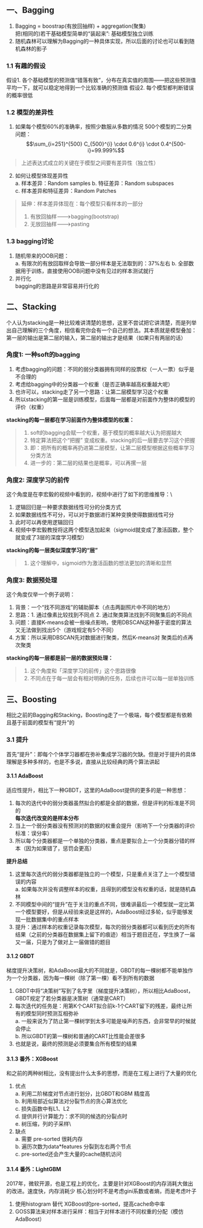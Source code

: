 ## 一、Bagging
1. Bagging = boostrap(有放回抽样) + aggregation(聚集)\
    把(相同的)若干基础模型简单的“装起来”: 基础模型独立训练
2. 随机森林可以理解为Bagging的一种具体实现，所以后面的讨论也可以看到随机森林的影子
### 1.1 有趣的假设
假设1. 各个基础模型的预测值“错落有致”，分布在真实值的周围——把这些预测值平均一下，就可以稳定地得到一个比较准确的预测值
假设2. 每个模型都判断错误的概率很低
### 1.2 模型的差异性
1. 如果每个模型60%的准确率，按照少数服从多数的情况  500个模型的二分类问题：
   $$\sum_{i=251}^{500} C_{500}^{i} \cdot 0.6^{i} \cdot 0.4^{500-i}=99.999%$$
> 上述表达式成立的关键在于模型之间要有差异性（独立性）
2. 如何让模型体现差异性\
    a. 样本差异：Random samples
    b. 特征差异：Random subspaces\
    c. 样本差异和特征差异：Random Patches
> 延伸：样本差异体现在：每个模型只看样本的一部分
> 1. 有放回抽样--->bagging(bootstrap)
> 2. 无放回抽样--->pasting
### 1.3 bagging讨论
1. 随机带来的OOB问题：\
    a. 有限次的有放回取样会导致一部分样本是无法取到的：37%左右
    b. 全部数据用于训练，直接使用OOB问题中没有见过的样本测试就行
2. 并行化\
    bagging的思路是非常容易并行化的

## 二、Stacking
个人认为stacking是一种比较难讲清楚的思想，这里不尝试把它讲清楚，而是列举出自己理解的三个角度，相信看完你会有一个自己的想法。其本质就是模型叠加：第一层的输出是第二层的输入，第二层的输出才是结果（如果只有两层的话）
### 角度1: 一种soft的bagging
1. 考虑bagging的问题：不同的弱分类器拥有同样的投票权（一人一票）似乎是不合理的
2. 考虑给bagging中的分类器一个权重（是否正确率越高权重越大呢）
3. 也许可以，stacking走了另一个思路：让第二层模型学习这个权重
4. 所以stacking的第一层是训练模型，后面每一层都是对前面作为整体的模型的评价（权重）

**stacking的每一层都在学习前面作为整体模型的权重：**
> 1. soft的bagging会赋一个权重，基于模型的概率越大认为把握越大
> 2. 特定算法把这个“把握” 变成权重。stacking的后一层要去学习这个把握
> 3. 即：把所有的概率再扔进第二层模型，让第二层模型根据这些概率学习分类方法
> 4. 进一步的：第二层的结果也是概率，可以再摞一层
### 角度2: 深度学习的前传
这个角度是在李宏毅的视频中看到的，视频中进行了如下的思维推导：\
1. 逻辑回归是一种要求数据线性可分的分类方式
2. 如果数据线性不可分，可以对于数据进行某种变换使得数据线性可分
3. 此时可以再使用逻辑回归
4. 视频中李宏毅教授将这两个模型迭加起来（sigmoid就变成了激活函数，整个就变成了3层的深度学习模型）

**stacking的每一层类似深度学习的“层”**
> 1. 这个理解中，sigmoid作为激活函数的想法更加的清晰和显然
### 角度3: 数据预处理
这个角度仅举一个例子说明：
1. 背景：一个“找不同游戏”的辅助脚本（点击两副照片中不同的地方）
2. 思路：1. 通过像素比较找到不同点  2. 通过聚类算法找到不同聚集后的不同点
3. 问题：直接K-means会被一些噪点影响，使用DBSCAN这种基于密度的算法又无法做到找出5个（游戏规定有5个不同）
4. 方案：所以采用DBSCAN先对数据进行聚类，然后K-means对 聚类后的点再次聚类

**stacking的每一层都是前一层的数据预处理：**
> 1. 这个角度和「深度学习的前传」这个思路很像
> 2. 不同点在于每一层会有相对明确的任务，后续也许可以每一层单独训练

## 三、Boosting
相比之前的Bagging和Stacking，Boosting走了一个极端，每个模型都是有依赖且基于前面的模型有“提升”的
### 3.1 提升
首先“提升”：即每个个体学习器都在弥补集成学习器的欠缺。但是对于提升的具体理解是多种多样的，也是不多说，直接从比较经典的两个算法讲起
#### 3.1.1 AdaBoost
适应性提升，相比下一种GBDT，这里的AdaBoost提供的更多的是一种思想：
1. 每次的迭代中的弱分类器虽然拟合的都是全部的数据，但是评判的标准是不同的\
    **每次迭代改变的是样本分布**
2. 当上一个弱分类器没有预测对的数据的权重会提升（影响下一个分类器的评价标准：误分率）
3. 所以每个分类器都是一个单独的分类器，重点是要拟合上一个分类器分错的样本（因为如果错了，惩罚会更高）

**提升总结**
1. 这里每次迭代的弱分类器都是独立的一个模型，只是重点关注了上一个模型错误的内容\
    a. 如果每次并没有调整样本的权重，且得到的模型没有权重的话，就是随机森林
2. 不同模型中间的“提升”在于关注的重点不同，很难讲最后一个模型就一定比第一个模型要好，但是从经验来说是这样的，AdaBoost经过多轮，似乎能够发现一批数据集中的重点样本
3. 提升：通过样本的权重记录每次模型，每次的弱分类器都可以看到历史的所有结果（之前的分类器在数据集上留下的痕迹）相当于题目还在，学生换了一届又一届，只是为了做对上一届做错的题目

#### 3.1.2 GBDT
梯度提升决策树，和AdaBoost最大的不同就是，GBDT的每一棵树都不能单独作为一个分类器，因为每一棵树（除了第一棵）看不到所有的数据
1. GBDT中将“决策树”写到了名字里（梯度提升决策树），所以相比AdaBoost，GBDT规定了若分类器是决策树（通常是CART）
2. 每次迭代的任务是：用第K个CART拟合前k-1个CART留下的残差，最终让所有的模型同时预测互相弥补\
    a. 一般来说为了防止第一棵树学到太多可能是噪声的东西，会非常早的时候就会停止\
    b. 所以GBDT的第一棵树和普通的CART比性能会差很多
3. 也就是说，最终的预测是必须要集合所有模型的结果

#### 3.1.3 番外：XGBoost
和之前的两种树相比，没有提出什么太多的思想，而是在工程上进行了大量的优化
1. 优点\
    a. 利用二阶梯度对节点进行划分，比GBDT和GBM 精度高\
    b. 利用局部近似算法对分裂节点的贪心算法优化\
    c. 损失函数中有L1、L2\
    d. 提供并行计算能力：求不同的候选的分裂点时\
    e. 树压缩，列的子采样\
2. 缺点\
    a. 需要 pre-sorted  很耗内存\
    b. 遍历次数为data*features 分裂到左右两个节点\
    c. pre-sorted还会产生大量的cache随机访问

#### 3.1.4 番外：LightGBM
2017年，微软开源，也是工程上的优化，主要是针对XGBoost的内存消耗大做出的改进。速度快，内存消耗少   核心划分时不是考虑gini系数或者熵，而是考虑叶子
1. 使用histogram 替代 XGBoost的pre-sorted，提高cache命中率
2. GOSS算法来对样本进行采样：相当于对样本进行不同权重的分配（模仿AdaBoost）